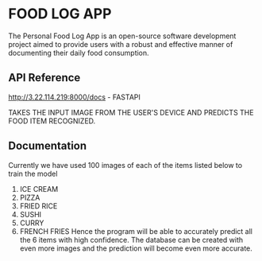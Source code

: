 # FOOD LOG APP

The Personal Food Log App is an open-source software development project aimed to
provide users with a robust and effective manner of documenting their daily food consumption. 

## API Reference

http://3.22.114.219:8000/docs - FASTAPI



TAKES THE INPUT IMAGE FROM THE USER'S DEVICE AND PREDICTS THE FOOD ITEM RECOGNIZED.


## Documentation

Currently we have used 100 images of each of the items listed below to train the model
 1. ICE CREAM
 2. PIZZA
 3. FRIED RICE
 4. SUSHI
 5. CURRY
 6. FRENCH FRIES
Hence the program will be able to accurately predict all the 6 items with high confidence.
The database can be created with even more images and the prediction will become even more accurate.
